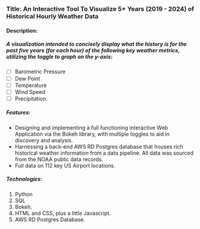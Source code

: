 ### Title: An Interactive Tool To Visualize 5+ Years (2019 - 2024) of Historical Hourly Weather Data

#### Description:

##### A visualization intended to concisely display what the history is for the past five years (for each hour) of the following key weather metrics, utilizing the toggle to graph on the y-axis:

- [ ] Barometric Pressure
- [ ] Dew Point
- [ ] Temperature
- [ ] Wind Speed
- [ ] Precipitation.

##### Features:

- Designing and implementing a full functioning interactive Web Application via the Bokeh library, with multiple toggles to aid in discovery and analysis.
- Harnessing a back-end AWS RD Postgres database that houses rich historical weather information from  a data pipeline.  All data was sourced from the NOAA public data records.
- Full data on 112 key US Airport locations.

##### Technologies:

1. Python
2. SQL
3. Bokeh.
4. HTML and CSS, plus a little Javascript.
5. AWS RD Postgres Database.
